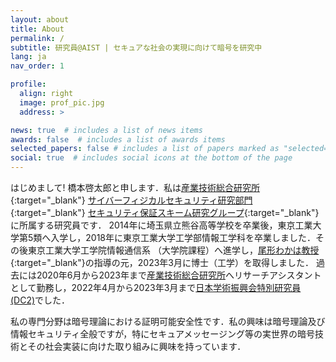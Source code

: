 ```yaml
---
layout: about
title: About
permalink: /
subtitle: 研究員@AIST | セキュアな社会の実現に向けて暗号を研究中
lang: ja
nav_order: 1

profile:
  align: right
  image: prof_pic.jpg
  address: >

news: true  # includes a list of news items
awards: false  # includes a list of awards items
selected_papers: false # includes a list of papers marked as "selected={true}"
social: true  # includes social icons at the bottom of the page
---
```


はじめまして! 橋本啓太郎と申します．私は[産業技術総合研究所](https://www.aist.go.jp/){:target="\_blank"} [サイバーフィジカルセキュリティ研究部門](https://www.cpsec.aist.go.jp/){:target="\_blank"} [セキュリティ保証スキーム研究グループ](https://www.cpsec.aist.go.jp/group/sasrg/){:target="\_blank"}に所属する研究員です．
2014年に埼玉県立熊谷高等学校を卒業後，東京工業大学第5類へ入学し，2018年に東京工業大学工学部情報工学科を卒業しました．その後東京工業大学工学院情報通信系 （大学院課程）へ進学し，[尾形わかは教授](http://www.crypt.ict.e.titech.ac.jp/users/wakaha/indexj.html){:target="\_blank"}の指導の元，2023年3月に博士（工学）を取得しました．
過去には2020年6月から2023年まで[産業技術総合研究所](https://www.aist.go.jp/)へリサーチアシスタントとして勤務し，2022年4月から2023年3月まで[日本学術振興会特別研究員 (DC2)](https://www.jsps.go.jp/j-pd/index.html)でした．

私の専門分野は暗号理論における証明可能安全性です．私の興味は暗号理論及び情報セキュリティ全般ですが，特にセキュアメッセージング等の実世界の暗号技術とその社会実装に向けた取り組みに興味を持っています．
